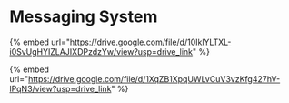 # Messaging System

{% embed url="https://drive.google.com/file/d/10IklYLTXL-i0SvUgHYIZLAJIXDPzdzYw/view?usp=drive_link" %}

{% embed url="https://drive.google.com/file/d/1XqZB1XpqUWLvCuV3vzKfg427hV-lPqN3/view?usp=drive_link" %}
